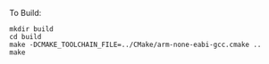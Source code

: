 To Build:

```
mkdir build
cd build
make -DCMAKE_TOOLCHAIN_FILE=../CMake/arm-none-eabi-gcc.cmake ..
make
```